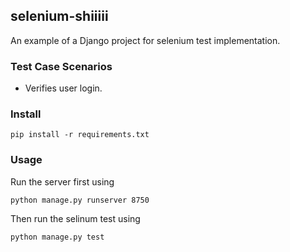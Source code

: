 ## selenium-shiiiii

An example of a Django project for selenium test implementation. 

### Test Case Scenarios

* Verifies user login.

### Install 

    pip install -r requirements.txt

### Usage

Run the server first using 

    python manage.py runserver 8750

Then run the selinum test using

    python manage.py test

